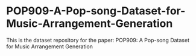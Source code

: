 # POP909-A-Pop-song-Dataset-for-Music-Arrangement-Generation
This is the dataset repository for the paper: POP909: A Pop-song Dataset for Music Arrangement Generation
